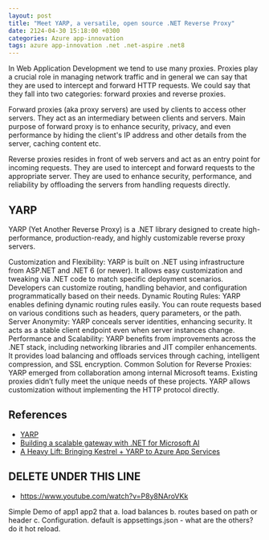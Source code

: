 ```yaml
---
layout: post
title: "Meet YARP, a versatile, open source .NET Reverse Proxy"
date: 2124-04-30 15:18:00 +0300
categories: Azure app-innovation
tags: azure app-innovation .net .net-aspire .net8
---
```


In Web Application Development we tend to use many proxies. Proxies play a crucial role in managing network traffic and in general we can say that they are used to intercept and forward HTTP requests. We could say that they fall into two categories: forward proxies and reverse proxies.

Forward proxies (aka proxy servers) are used by clients to access other servers. They act as an intermediary between clients and servers. Main purpose of forward proxy is to enhance security, privacy, and even performance by hiding the client's IP address and other details from the server, caching content etc.

Reverse proxies resides in front of web servers and act as an entry point for incoming requests. They are used to intercept and forward requests to the appropriate server. They are used to enhance security, performance, and reliability by offloading the servers from handling requests directly.

## YARP

YARP (Yet Another Reverse Proxy) is a .NET library designed to create high-performance, production-ready, and highly customizable reverse proxy servers.

Customization and Flexibility:
YARP is built on .NET using infrastructure from ASP.NET and .NET 6 (or newer).
It allows easy customization and tweaking via .NET code to match specific deployment scenarios.
Developers can customize routing, handling behavior, and configuration programmatically based on their needs.
Dynamic Routing Rules:
YARP enables defining dynamic routing rules easily.
You can route requests based on various conditions such as headers, query parameters, or the path.
Server Anonymity:
YARP conceals server identities, enhancing security.
It acts as a stable client endpoint even when server instances change.
Performance and Scalability:
YARP benefits from improvements across the .NET stack, including networking libraries and JIT compiler enhancements.
It provides load balancing and offloads services through caching, intelligent compression, and SSL encryption.
Common Solution for Reverse Proxies:
YARP emerged from collaboration among internal Microsoft teams.
Existing proxies didn’t fully meet the unique needs of these projects.
YARP allows customization without implementing the HTTP protocol directly.

## References

- [YARP](https://github.com/microsoft/reverse-proxy)
- [Building a scalable gateway with .NET for Microsoft AI](https://devblogs.microsoft.com/dotnet/building-a-scalable-gateway-for-microsoft-ai/)
- [A Heavy Lift: Bringing Kestrel + YARP to Azure App Services](https://devblogs.microsoft.com/dotnet/bringing-kestrel-and-yarp-to-azure-app-services/)

## DELETE UNDER THIS LINE

- https://www.youtube.com/watch?v=P8y8NAroVKk

Simple Demo of app1 app2 that
a. load balances
b. routes based on path or header
c. Configuration. default is appsettings.json - what are the others? do it hot reload.
